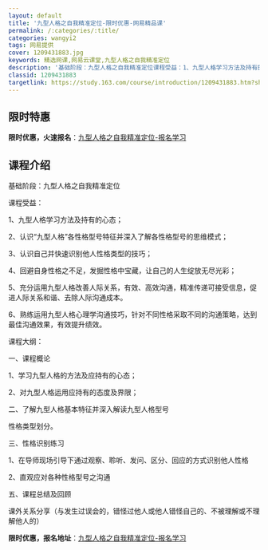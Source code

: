 ```yaml
---
layout: default
title: '九型人格之自我精准定位-限时优惠-网易精品课'
permalink: /:categories/:title/
categories: wangyi2
tags: 网易提供
cover: 1209431883.jpg
keywords: 精选网课,网易云课堂,九型人格之自我精准定位
description: '基础阶段：九型人格之自我精准定位课程受益：1、九型人格学习方法及持有的心态；2、认识“九型人格”各性格型号特征并深入了解'
classid: 1209431883
targetlink: https://study.163.com/course/introduction/1209431883.htm?share=1&shareId=1025206652&utm_campaign=share&utm_medium=iphoneShare&utm_source=&utm_u=1025206652
---
```


## 限时特惠

**限时优惠，火速报名**：[九型人格之自我精准定位-报名学习](https://study.163.com/course/introduction/1209431883.htm?share=1&shareId=1025206652&utm_campaign=share&utm_medium=iphoneShare&utm_source=&utm_u=1025206652)

## 课程介绍

基础阶段：九型人格之自我精准定位

课程受益：

1、九型人格学习方法及持有的心态；

2、认识“九型人格”各性格型号特征并深入了解各性格型号的思维模式；

3、认识自己并快速识别他人性格类型的技巧；

4、回避自身性格之不足，发掘性格中宝藏，让自己的人生绽放无尽光彩；

5、充分运用九型人格改善人际关系，有效、高效沟通，精准传递可接受信息，促进人际关系和谐、去除人际沟通成本。

6、熟练运用九型人格心理学沟通技巧，针对不同性格采取不同的沟通策略，达到最佳沟通效果，有效提升绩效。

课程大纲：

一、课程概论

1、学习九型人格的方法及应持有的心态；

2、对九型人格运用应持有的态度及界限；

二、了解九型人格基本特征并深入解读九型人格型号

 性格类型划分。

三、性格识别练习

1、在导师现场引导下通过观察、聆听、发问、区分、回应的方式识别他人性格

2、直观应对各种性格型号之沟通

五、课程总结及回顾

课外关系分享（与发生过误会的，错怪过他人或他人错怪自己的、不被理解或不理解他人的）

**限时优惠，报名地址**：[九型人格之自我精准定位-报名学习](https://study.163.com/course/introduction/1209431883.htm?share=1&shareId=1025206652&utm_campaign=share&utm_medium=iphoneShare&utm_source=&utm_u=1025206652)

